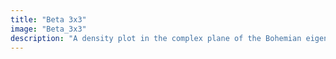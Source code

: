 ```yaml
---
title: "Beta 3x3"
image: "Beta_3x3"
description: "A density plot in the complex plane of the Bohemian eigenvalues of a sample of 10 million 3x3 matrices where the entries are of the form 2X - 1 where X ~ Beta(0.01, 0.01). Color represents the eigenvalue condition number. Note that this class of matrices is not Bohemian as it is sampled from a continuous distribution. The solid curves that appear are algebraic curves and the points where the curves intersect are where eigenvalues of {-1,1} matrices lie. Viewed on [-3-3i, 3+3i]"
---
```

